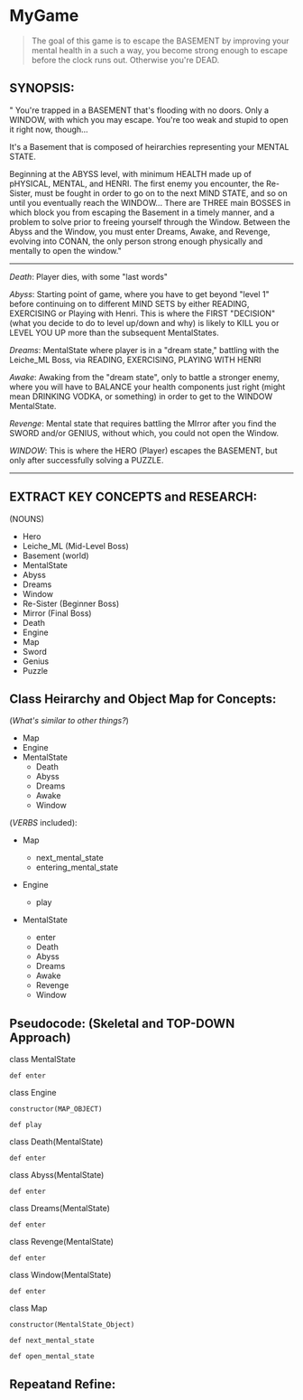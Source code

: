 # MyGame
> The goal of this game is to escape the BASEMENT by improving your mental health in a such a way, you become strong enough to escape before the clock runs out.  Otherwise you're DEAD.

## SYNOPSIS:

"   You're trapped in a BASEMENT that's flooding with no doors.  Only a WINDOW, with which you may
escape.  You're too weak and stupid to open it right now, though...

It's a Basement that is composed
of heirarchies representing your MENTAL STATE.

   Beginning at the ABYSS level, with minimum HEALTH made up of pHYSICAL,
    MENTAL, and HENRI.  The first enemy you encounter, the Re-Sister, must be
    fought in order to go on to the next MIND STATE, and so on until you
    eventually reach the WINDOW...  There are THREE main BOSSES in which block
    you from escaping the Basement in a timely manner, and a problem to solve
    prior to freeing yourself through the Window. Between the Abyss and the
    Window, you must enter Dreams, Awake, and Revenge, evolving into CONAN, the
    only person strong enough physically and mentally to open the window."

___

*Death*: Player dies, with some "last words"

*Abyss*: Starting point of game, where you have to get beyond "level 1" before
continuing on to different MIND SETS by either READING, EXERCISING or Playing with Henri.  This is where the FIRST "DECISION" (what you decide to do to level up/down and why) is likely to KILL you or LEVEL YOU UP more than the subsequent MentalStates.

*Dreams*: MentalState where player is in a "dream state," battling with
the Leiche_ML Boss, via READING, EXERCISING, PLAYING WITH HENRI

*Awake*: Awaking from the "dream state", only to battle a stronger enemy, where
you will have to BALANCE your health components just right (might mean DRINKING
        VODKA, or something) in order to get to the WINDOW MentalState.

*Revenge*: Mental state that requires battling the MIrror after you find the SWORD and/or GENIUS, without which, you could not open the Window.

*WINDOW*: This is where the HERO (Player) escapes the BASEMENT, but only after
successfully solving a PUZZLE.

___

## EXTRACT KEY CONCEPTS and RESEARCH:
(NOUNS)

- Hero
- Leiche_ML (Mid-Level Boss)
- Basement (world)
- MentalState
- Abyss
- Dreams
- Window
- Re-Sister (Beginner Boss)
- Mirror (Final Boss)
- Death
- Engine
- Map 
- Sword
- Genius
- Puzzle

## Class Heirarchy and Object Map for Concepts:
(*What's similar to other things?*)

* Map
* Engine
* MentalState
    * Death
    * Abyss
    * Dreams
    * Awake
    * Window

(*VERBS* included):

* Map
    - next_mental_state 
    - entering_mental_state

* Engine
    - play

* MentalState
    - enter
    * Death
    * Abyss
    * Dreams
    * Awake
    * Revenge
    * Window

## Pseudocode: (Skeletal and TOP-DOWN Approach)

class MentalState
    
    def enter


class Engine

    constructor(MAP_OBJECT)
    
    def play


class Death(MentalState)

    def enter


class Abyss(MentalState)

    def enter


class Dreams(MentalState)

    def enter


class Revenge(MentalState)

    def enter


class Window(MentalState)

    def enter


class Map

    constructor(MentalState_Object)

    def next_mental_state

    def open_mental_state


## Repeatand Refine:






